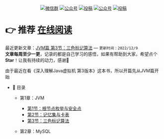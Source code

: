 <p align="center">
  <a href="#微信"><img src="https://img.shields.io/badge/weChat-微信群-blue.svg" alt="微信群"></a>
  <a href="#公众号"><img src="" alt="公众号"></a>
  <a href="https://blog.csdn.net/bookssea"><img src="https://img.shields.io/badge/csdn-CSDN-red.svg" alt="投稿"></a>
  <a href="https://juejin.cn/user/2837192913204935"><img src="https://img.shields.io/badge/juejin-掘金-blue.svg" alt="公众号"></a>
  <a href=""><img src="https://img.shields.io/badge/cnblogs-博客园-important.svg" alt="投稿"></a>
</p>

# 👉 推荐 [在线阅读](https://zhengshuhai.github.io/#/) 

最近更新文章：[JVM篇 第3节：三色标记算法](https://github.com/ZhengShuHai/ZhengShuHai.github.io/blob/project/docs/md/jvm/三色标记算法.md)        — `更新时间：2022/12/9`</br>
**文章每周至少一更**，记录的都是自己学习的感悟，如果有帮助到大家，希望点个**Star**！让我有持续的动力，感谢🤝</br>

由于最近在看《深入理解Java虚拟机 第3版本》这本书，所以开篇先从JVM篇开始

- :memo: 目录

   - 第1章：JVM
       - [第1节：根节点枚举与安全点](https://github.com/ZhengShuHai/ZhengShuHai.github.io/blob/project/docs/md/jvm/根节点枚举与安全点.md)
       - [第2节：记忆集与卡表](https://github.com/ZhengShuHai/ZhengShuHai.github.io/blob/project/docs/md/jvm/记忆集与卡表.md)
       - [第3节：三色标记算法](https://github.com/ZhengShuHai/ZhengShuHai.github.io/blob/project/docs/md/jvm/三色标记算法.md)
       
   - 第2章：MySQL
